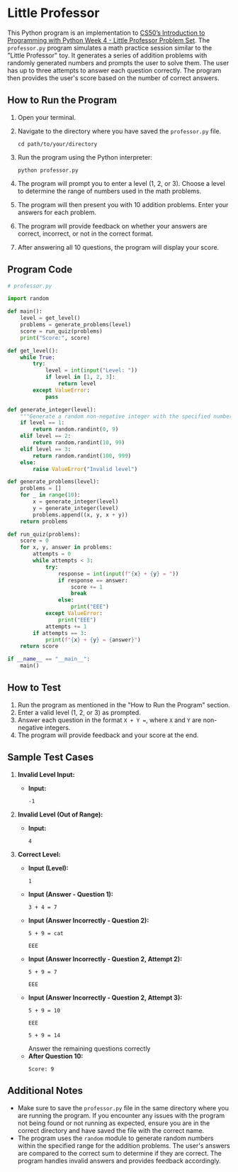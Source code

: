 # Little Professor

This Python program is an implementation to [CS50’s Introduction to Programming with Python Week 4 - Little Professor Problem Set](https://cs50.harvard.edu/python/2022/psets/4/professor/). The `professor.py` program simulates a math practice session similar to the "Little Professor" toy. It generates a series of addition problems with randomly generated numbers and prompts the user to solve them. The user has up to three attempts to answer each question correctly. The program then provides the user's score based on the number of correct answers.

## How to Run the Program

1. Open your terminal.
2. Navigate to the directory where you have saved the `professor.py` file.

   ```
   cd path/to/your/directory
   ```

3. Run the program using the Python interpreter:

   ```
   python professor.py
   ```

4. The program will prompt you to enter a level (1, 2, or 3). Choose a level to determine the range of numbers used in the math problems.

5. The program will then present you with 10 addition problems. Enter your answers for each problem.

6. The program will provide feedback on whether your answers are correct, incorrect, or not in the correct format.

7. After answering all 10 questions, the program will display your score.

## Program Code

```python
# professor.py

import random

def main():
    level = get_level()
    problems = generate_problems(level)
    score = run_quiz(problems)
    print("Score:", score)

def get_level():
    while True:
        try:
            level = int(input("Level: "))
            if level in [1, 2, 3]:
                return level
        except ValueError:
            pass

def generate_integer(level):
    """Generate a random non-negative integer with the specified number of digits."""
    if level == 1:
        return random.randint(0, 9)
    elif level == 2:
        return random.randint(10, 99)
    elif level == 3:
        return random.randint(100, 999)
    else:
        raise ValueError("Invalid level")

def generate_problems(level):
    problems = []
    for _ in range(10):
        x = generate_integer(level)
        y = generate_integer(level)
        problems.append((x, y, x + y))
    return problems

def run_quiz(problems):
    score = 0
    for x, y, answer in problems:
        attempts = 0
        while attempts < 3:
            try:
                response = int(input(f"{x} + {y} = "))
                if response == answer:
                    score += 1
                    break
                else:
                    print("EEE")
            except ValueError:
                print("EEE")
            attempts += 1
        if attempts == 3:
            print(f"{x} + {y} = {answer}")
    return score

if __name__ == "__main__":
    main()
```

## How to Test

1. Run the program as mentioned in the "How to Run the Program" section.
2. Enter a valid level (1, 2, or 3) as prompted.
3. Answer each question in the format `X + Y =`, where `X` and `Y` are non-negative integers.
4. The program will provide feedback and your score at the end.

## Sample Test Cases

1. **Invalid Level Input:**
   - **Input:**
     ```
     -1
     ```

2. **Invalid Level (Out of Range):**
   - **Input:**
     ```
     4
     ```

3. **Correct Level:**
   - **Input (Level):**
     ```
     1
     ```
   - **Input (Answer - Question 1):**
     ```
     3 + 4 = 7
     ```
   - **Input (Answer Incorrectly - Question 2):**
     ```
     5 + 9 = cat
     ```
     ```
     EEE
     ```
   - **Input (Answer Incorrectly - Question 2, Attempt 2):**
     ```
     5 + 9 = 7
     ```
     ```
     EEE
     ```
   - **Input (Answer Incorrectly - Question 2, Attempt 3):**
     ```
     5 + 9 = 10
     ```
     ```
     EEE
     ```
     ```
     5 + 9 = 14
     ```
     Answer the remaining questions correctly
   - **After Question 10:**
     ```
     Score: 9
     ```

## Additional Notes

- Make sure to save the `professor.py` file in the same directory where you are running the program. If you encounter any issues with the program not being found or not running as expected, ensure you are in the correct directory and have saved the file with the correct name.
- The program uses the `random` module to generate random numbers within the specified range for the addition problems. The user's answers are compared to the correct sum to determine if they are correct. The program handles invalid answers and provides feedback accordingly.